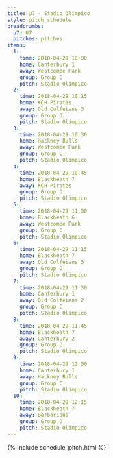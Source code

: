 ```yaml
---
title: U7 - Stadio Olimpico
style: pitch_schedule
breadcrumbs:
  u7: U7
  pitches: pitches
items:
  1:
    time: 2018-04-29 10:00
    home: Canterbury 1
    away: Westcombe Park
    group: Group C
    pitch: Stadio Olimpico
  2:
    time: 2018-04-29 10:15
    home: KCH Pirates
    away: Old Colfeians 3
    group: Group D
    pitch: Stadio Olimpico
  3:
    time: 2018-04-29 10:30
    home: Hackney Bulls
    away: Westcombe Park
    group: Group C
    pitch: Stadio Olimpico
  4:
    time: 2018-04-29 10:45
    home: Blackheath 7
    away: KCH Pirates
    group: Group D
    pitch: Stadio Olimpico
  5:
    time: 2018-04-29 11:00
    home: Blackheath 6
    away: Westcombe Park
    group: Group C
    pitch: Stadio Olimpico
  6:
    time: 2018-04-29 11:15
    home: Blackheath 7
    away: Old Colfeians 3
    group: Group D
    pitch: Stadio Olimpico
  7:
    time: 2018-04-29 11:30
    home: Canterbury 1
    away: Old Colfeians 2
    group: Group C
    pitch: Stadio Olimpico
  8:
    time: 2018-04-29 11:45
    home: Blackheath 7
    away: Canterbury 2
    group: Group D
    pitch: Stadio Olimpico
  9:
    time: 2018-04-29 12:00
    home: Canterbury 1
    away: Hackney Bulls
    group: Group C
    pitch: Stadio Olimpico
  10:
    time: 2018-04-29 12:15
    home: Blackheath 7
    away: Barbarians
    group: Group D
    pitch: Stadio Olimpico
---
```


{% include schedule_pitch.html %}
